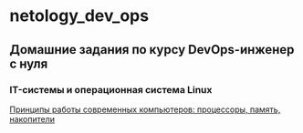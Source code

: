 # netology_dev_ops
## Домашние задания по курсу DevOps-инженер с нуля

### IT-системы и операционная система Linux

[Принципы работы современных компьютеров: процессоры, память, накопители](https://github.com/networksuperman/netology_dev_ops/blob/c1600fce5aca58898f445af38a7de07f468698b0/SLINA-19/IT-%D1%81%D0%B8%D1%81%D1%82%D0%B5%D0%BC%D1%8B%20%D0%B8%20%D0%BE%D0%BF%D0%B5%D1%80%D0%B0%D1%86%D0%B8%D0%BE%D0%BD%D0%BD%D0%B0%D1%8F%20%D1%81%D0%B8%D1%81%D1%82%D0%B5%D0%BC%D0%B0%20Linux/1.1.md)
